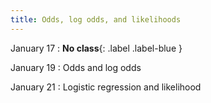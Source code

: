 ```yaml
---
title: Odds, log odds, and likelihoods
---
```


January 17
: **No class**{: .label .label-blue }

January 19
: Odds and log odds

January 21
: Logistic regression and likelihood
